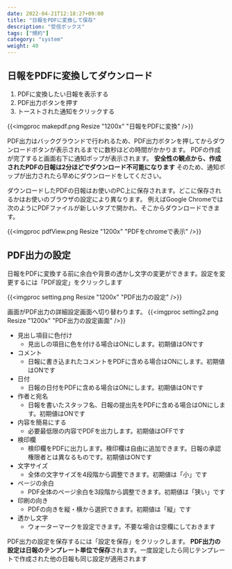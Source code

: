 ```yaml
---
date: 2022-04-21T12:18:27+09:00
title: "日報をPDFに変換して保存"
description: "受信ボックス"
tags: ["規約"]
category: "system"
weight: 40
---
```


## 日報をPDFに変換してダウンロード

1. PDFに変換したい日報を表示する
1. PDF出力ボタンを押す
1. トーストされた通知をクリックする

{{<imgproc makepdf.png Resize "1200x" "日報をPDFに変換" />}}

PDF出力はバックグラウンドで行われるため、PDF出力ボタンを押してからダウンロードボタンが表示されるまでに数秒ほどの時間がかかります。
PDFの作成が完了すると画面右下に通知ポップが表示されます。
**安全性の観点から、作成されたPDFの日報は2分ほどでダウンロード不可能になります**
そのため、通知ポップが出力されたら早めにダウンロードをしてください。

ダウンロードしたPDFの日報はお使いのPC上に保存されます。どこに保存されるかはお使いのブラウザの設定により異なります。
例えばGoogle Chromeでは次のようにPDFファイルが新しいタブで開かれ、そこからダウンロードできます。

{{<imgproc pdfView.png Resize "1200x" "PDFをchromeで表示" />}}


## PDF出力の設定

日報をPDFに変換する前に余白や背景の透かし文字の変更ができます。設定を変更するには「PDF設定」をクリックします


{{<imgproc setting.png Resize "1200x" "PDF出力の設定" />}}

画面がPDF出力の詳細設定画面へ切り替わります。
{{<imgproc setting2.png Resize "1200x" "PDF出力の設定画面" />}}

- 見出し項目に色付け
  - 見出しの項目に色を付ける場合はONにします。初期値はONです
- コメント
  - 日報に書き込まれたコメントをPDFに含める場合はONにします。初期値はONです
- 日付
  - 日報の日付をPDFに含める場合はONにします。初期値はONです
- 作者と宛名
  - 日報を書いたスタッフ名、日報の提出先をPDFに含める場合はONにします。初期値はONです
- 内容を簡易にする
  - 必要最低限の内容でPDFを出力します。初期値はOFFです
- 検印欄
  - 検印欄をPDFに出力します。検印欄は自由に追加できます。日報の承認権限者とは異なるものです。初期値はONです
- 文字サイズ
  - 全体の文字サイズを4段階から調整できます。初期値は「小」です
- ページの余白
  - PDF全体のページ余白を3段階から調整できます。初期値は「狭い」です
- 印刷の向き
  - PDFの向きを縦・横から選択できます。初期値は「縦」です
- 透かし文字
  - ウォーターマークを設定できます。不要な場合は空欄にしておきます

PDF出力の設定を保存するには「設定を保存」をクリックします。
**PDF出力の設定は日報のテンプレート単位で保存**されます。一度設定したら同じテンプレートで作成された他の日報も同じ設定が適用されます

